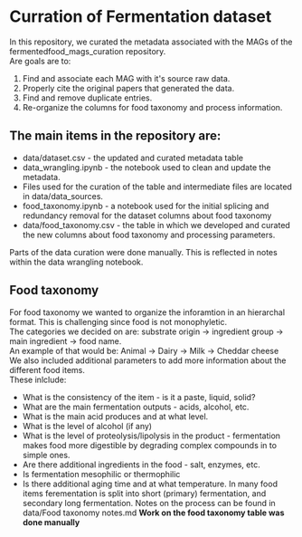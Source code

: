 # Curration of Fermentation dataset 
In this repository, we curated the metadata associated with the MAGs of the fermentedfood_mags_curation repository. <br>
Are goals are to:
1. Find and associate each MAG with it's source raw data.
2. Properly cite the original papers that generated the data.
3. Find and remove duplicate entries.
4. Re-organize the columns for food taxonomy and process information.

## The main items in the repository are:
* data/dataset.csv - the updated and curated metadata table 
* data_wrangling.ipynb - the notebook used to clean and update the metadata.
* Files used for the curation of the table and intermediate files are located in data/data_sources.
* food_taxonomy.ipynb - a notebook used for the initial splicing and redundancy removal for the dataset columns about food taxonomy
* data/food_taxonomy.csv - the table in which we developed and curated the new columns about food taxonomy and processing parameters. 

Parts of the data curation were done manually. This is reflected in notes within the data wrangling notebook. 

## Food taxonomy
For food taxonomy we wanted to organize the inforamtion in an hierarchal format. This is challenging since food is not monophyletic. <br>
The categories we decided on are: substrate origin -> ingredient group -> main ingredient -> food name. <br>
An example of that would be: Animal -> Dairy -> Milk -> Cheddar cheese <br>
We also included additional parameters to add more information about the different food items. <br>
These inlclude:
* What is the consistency of the item - is it a paste, liquid, solid?
* What are the main fermentation outputs -  acids, alcohol, etc.
* What is the main acid produces and at what level.
* What is the level of alcohol (if any)
* What is the level of proteolysis/lipolysis in the product - fermentation makes food more digestible by degrading complex compounds in to simple ones. 
* Are there additional ingredients in the food - salt, enzymes, etc.
* Is fermentation mesophilic or thermophilic
* Is there additional aging time and at what temperature. In many food items ferementation is split into short (primary) fermentation, and secondary long fermentation. 
Notes on the process can be found in data/Food taxonomy notes.md
**Work on the food taxonomy table was done manually**


